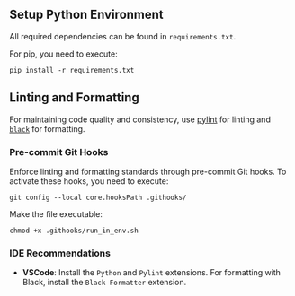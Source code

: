 ## Setup Python Environment

All required dependencies can be found in `requirements.txt`.

For pip, you need to execute:

```shell
pip install -r requirements.txt
```

## Linting and Formatting

For maintaining code quality and consistency, use [pylint](https://pypi.org/project/pylint/) for linting and [`black`](https://pypi.org/project/black/) for formatting.

### Pre-commit Git Hooks

Enforce linting and formatting standards through pre-commit Git hooks. To activate these hooks, you need to execute:

```shell
git config --local core.hooksPath .githooks/
```

Make the file executable:

```shell
chmod +x .githooks/run_in_env.sh
```

### IDE Recommendations

- **VSCode**: Install the `Python` and `Pylint` extensions. For formatting with Black, install the `Black Formatter` extension.